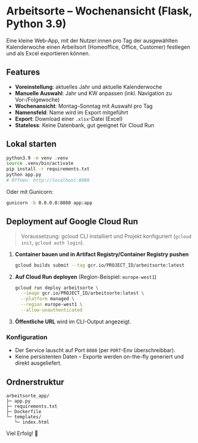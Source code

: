 # Arbeitsorte – Wochenansicht (Flask, Python 3.9)

Eine kleine Web-App, mit der Nutzer:innen pro Tag der ausgewählten Kalenderwoche einen Arbeitsort (Homeoffice, Office, Customer) festlegen und als Excel exportieren können.

## Features
- **Voreinstellung**: aktuelles Jahr und aktuelle Kalenderwoche
- **Manuelle Auswahl**: Jahr und KW anpassen (inkl. Navigation zu Vor-/Folgewoche)
- **Wochenansicht**: Montag–Sonntag mit Auswahl pro Tag
- **Namensfeld**: Name wird im Export mitgeführt
- **Export**: Download einer `.xlsx`-Datei (Excel)
- **Stateless**: Keine Datenbank, gut geeignet für Cloud Run

## Lokal starten
```bash
python3.9 -m venv .venv
source .venv/bin/activate
pip install -r requirements.txt
python app.py
# Öffnen: http://localhost:8080
```

Oder mit Gunicorn:
```bash
gunicorn -b 0.0.0.0:8080 app:app
```

## Deployment auf **Google Cloud Run**
> Voraussetzung: gcloud CLI installiert und Projekt konfiguriert (`gcloud init`, `gcloud auth login`).

1. **Container bauen und in Artifact Registry/Container Registry pushen**  
   ```bash
   gcloud builds submit --tag gcr.io/PROJECT_ID/arbeitsorte:latest
   ```

2. **Auf Cloud Run deployen** (Region-Beispiel: `europe-west1`)  
   ```bash
   gcloud run deploy arbeitsorte \
     --image gcr.io/PROJECT_ID/arbeitsorte:latest \
     --platform managed \
     --region europe-west1 \
     --allow-unauthenticated
   ```

3. **Öffentliche URL** wird im CLI-Output angezeigt.

### Konfiguration
- Der Service lauscht auf Port `8080` (per `PORT`-Env überschreibbar).
- Keine persistenten Daten – Exporte werden on-the-fly generiert und direkt ausgeliefert.

## Ordnerstruktur
```
arbeitsorte_app/
├─ app.py
├─ requirements.txt
├─ Dockerfile
└─ templates/
   └─ index.html
```

Viel Erfolg! 🙌
